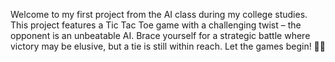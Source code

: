 Welcome to my first project from the AI class during my college studies. This project features a Tic Tac Toe game with a challenging twist – the opponent is an unbeatable AI. Brace yourself for a strategic battle where victory may be elusive, but a tie is still within reach. Let the games begin! 🤖✨
